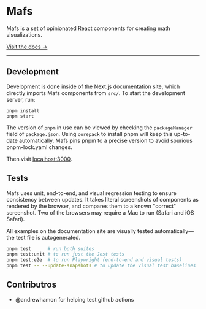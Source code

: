 # Mafs

Mafs is a set of opinionated React components for creating math visualizations.

[Visit the docs →](https://mafs.dev)

---

## Development

Development is done inside of the Next.js documentation site, which directly
imports Mafs components from `src/`. To start the development server, run:

```
pnpm install
pnpm start
```

The version of `pnpm` in use can be viewed by checking the `packageManager`
field of `package.json`. Using `corepack` to install pnpm will keep this
up-to-date automatically. Mafs pins pnpm to a precise version to avoid spurious
pnpm-lock.yaml changes.

Then visit [localhost:3000](http://localhost:3000).

## Tests

Mafs uses unit, end-to-end, and visual regression testing to ensure consistency between updates. It takes literal screenshots of components as rendered by the browser, and compares them to a known "correct" screenshot. Two of the browsers may require a Mac to run (Safari and iOS Safari).

All examples on the documentation site are visually tested automatically—the test file is autogenerated.

```bash
pnpm test      # run both suites
pnpm test:unit # to run just the Jest tests
pnpm test:e2e  # to run Playwright (end-to-end and visual tests)
pnpm test -- --update-snapshots # to update the visual test baselines
```

## Contributros

- @andrewhamon for helping test github actions
